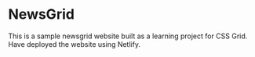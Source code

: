 # NewsGrid
This is a sample newsgrid website built as a learning project for CSS Grid. Have deployed the website using Netlify.
